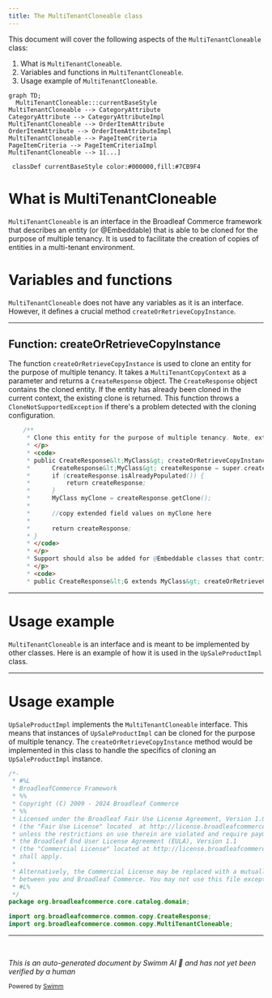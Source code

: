 ```yaml
---
title: The MultiTenantCloneable class
---
```

This document will cover the following aspects of the `MultiTenantCloneable` class:

1. What is `MultiTenantCloneable`.
2. Variables and functions in `MultiTenantCloneable`.
3. Usage example of `MultiTenantCloneable`.

```mermaid
graph TD;
  MultiTenantCloneable:::currentBaseStyle
MultiTenantCloneable --> CategoryAttribute
CategoryAttribute --> CategoryAttributeImpl
MultiTenantCloneable --> OrderItemAttribute
OrderItemAttribute --> OrderItemAttributeImpl
MultiTenantCloneable --> PageItemCriteria
PageItemCriteria --> PageItemCriteriaImpl
MultiTenantCloneable --> 1[...]

 classDef currentBaseStyle color:#000000,fill:#7CB9F4
```

# What is MultiTenantCloneable

`MultiTenantCloneable` is an interface in the Broadleaf Commerce framework that describes an entity (or @Embeddable) that is able to be cloned for the purpose of multiple tenancy. It is used to facilitate the creation of copies of entities in a multi-tenant environment.

# Variables and functions

`MultiTenantCloneable` does not have any variables as it is an interface. However, it defines a crucial method `createOrRetrieveCopyInstance`.

<SwmSnippet path="/common/src/main/java/org/broadleafcommerce/common/copy/MultiTenantCloneable.java" line="27">

---

## Function: createOrRetrieveCopyInstance

The function `createOrRetrieveCopyInstance` is used to clone an entity for the purpose of multiple tenancy. It takes a `MultiTenantCopyContext` as a parameter and returns a `CreateResponse` object. The `CreateResponse` object contains the cloned entity. If the entity has already been cloned in the current context, the existing clone is returned. This function throws a `CloneNotSupportedException` if there's a problem detected with the cloning configuration.

```java
    /**
     * Clone this entity for the purpose of multiple tenancy. Note, extending classes should follow this pattern:
     * </p>
     * <code>
     * public CreateResponse&lt;MyClass&gt; createOrRetrieveCopyInstance(MultiTenantCopyContext context) throws CloneNotSupportedException {
     *      CreateResponse&lt;MyClass&gt; createResponse = super.createOrRetrieveCopyInstance(context);
     *      if (createResponse.isAlreadyPopulated()) {
     *          return createResponse;
     *      }
     *      MyClass myClone = createResponse.getClone();
     *
     *      //copy extended field values on myClone here
     *
     *      return createResponse;
     * }
     * </code>
     * </p>
     * Support should also be added for @Embeddable classes that contribute fields (collections or basic) to a cloneable entity:
     * </p>
     * <code>
     * public CreateResponse&lt;G extends MyClass&gt; createOrRetrieveCopyInstance(MultiTenantCopyContext context) throws CloneNotSupportedException {
```

---

</SwmSnippet>

# Usage example

`MultiTenantCloneable` is an interface and is meant to be implemented by other classes. Here is an example of how it is used in the `UpSaleProductImpl` class.

<SwmSnippet path="/core/broadleaf-framework/src/main/java/org/broadleafcommerce/core/catalog/domain/UpSaleProductImpl.java" line="1">

---

# Usage example

`UpSaleProductImpl` implements the `MultiTenantCloneable` interface. This means that instances of `UpSaleProductImpl` can be cloned for the purpose of multiple tenancy. The `createOrRetrieveCopyInstance` method would be implemented in this class to handle the specifics of cloning an `UpSaleProductImpl` instance.

```java
/*-
 * #%L
 * BroadleafCommerce Framework
 * %%
 * Copyright (C) 2009 - 2024 Broadleaf Commerce
 * %%
 * Licensed under the Broadleaf Fair Use License Agreement, Version 1.0
 * (the "Fair Use License" located  at http://license.broadleafcommerce.org/fair_use_license-1.0.txt)
 * unless the restrictions on use therein are violated and require payment to Broadleaf in which case
 * the Broadleaf End User License Agreement (EULA), Version 1.1
 * (the "Commercial License" located at http://license.broadleafcommerce.org/commercial_license-1.1.txt)
 * shall apply.
 * 
 * Alternatively, the Commercial License may be replaced with a mutually agreed upon license (the "Custom License")
 * between you and Broadleaf Commerce. You may not use this file except in compliance with the applicable license.
 * #L%
 */
package org.broadleafcommerce.core.catalog.domain;

import org.broadleafcommerce.common.copy.CreateResponse;
import org.broadleafcommerce.common.copy.MultiTenantCloneable;
```

---

</SwmSnippet>

&nbsp;

*This is an auto-generated document by Swimm AI 🌊 and has not yet been verified by a human*

<SwmMeta version="3.0.0" repo-id="Z2l0aHViJTNBJTNBQnJvYWRsZWFmQ29tbWVyY2UtZGVtbyUzQSUzQWdpbGFkbmF2b3Q=" repo-name="BroadleafCommerce-demo" doc-type="general-class"><sup>Powered by [Swimm](/)</sup></SwmMeta>
